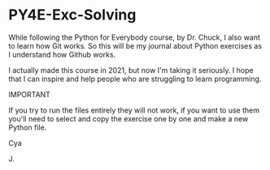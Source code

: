 # PY4E-Exc-Solving
While following the Python for Everybody course, by Dr. Chuck, I also want to learn how Git works. So this will be my journal about Python exercises as I understand how Github works.

I actually made this course in 2021, but now I'm taking it seriously. I hope that I can inspire and help people who are struggling to learn programming.



IMPORTANT 

If you try to run the files entirely they will not work, if you want to use them you'll need to select and copy the exercise one by one and make a new Python file.


Cya

J.
